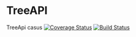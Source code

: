 # TreeAPI
TreeApi casus
[![Coverage Status](https://coveralls.io/repos/vincentfree/TreeAPI/badge.svg)](https://coveralls.io/r/vincentfree/TreeAPI)
[![Build Status](https://travis-ci.org/vincentfree/TreeAPI.svg?branch=master)](https://travis-ci.org/vincentfree/TreeAPI)
